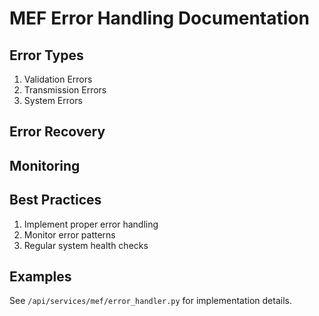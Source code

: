 # MEF Error Handling Documentation

## Error Types
1. Validation Errors
2. Transmission Errors
3. System Errors

## Error Recovery

## Monitoring

## Best Practices
1. Implement proper error handling
2. Monitor error patterns
3. Regular system health checks

## Examples
See `/api/services/mef/error_handler.py` for implementation details.

